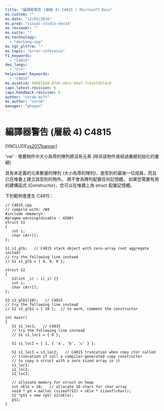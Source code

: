 ```yaml
---
title: "編譯器警告 (層級 4) C4815 | Microsoft Docs"
ms.custom: ""
ms.date: "12/05/2016"
ms.prod: "visual-studio-dev14"
ms.reviewer: ""
ms.suite: ""
ms.technology: 
  - "devlang-cpp"
ms.tgt_pltfrm: ""
ms.topic: "error-reference"
f1_keywords: 
  - "C4815"
dev_langs: 
  - "C++"
helpviewer_keywords: 
  - "C4815"
ms.assetid: 99081928-d7d5-4dce-b4af-7c6a151bfac0
caps.latest.revision: 6
caps.handback.revision: 6
author: "corob-msft"
ms.author: "corob"
manager: "ghogen"
---
```

# 編譯器警告 (層級 4) C4815
[!INCLUDE[vs2017banner](../../assembler/inline/includes/vs2017banner.md)]

'var' : 堆疊物件中大小為零的陣列將沒有元素 \(除非該物件是經過彙總初始化的彙總\)  
  
 具有未定義的元素數量的陣列 \(大小為零的陣列\)，是型別的最後一位成員，而且已在堆疊上建立該型別的物件。  將不會為陣列配置任何記憶體。  如果您需要有用的建構函式 \(Constructor\)，您可以在堆積上為 struct 配置記憶體。  
  
 下列範例會產生 C4815：  
  
```  
// C4815.cpp  
// compile with: /W4  
#include <memory>  
#pragma warning(disable : 4200)  
struct S1  
{  
   int i;  
   char cArr[];  
};  
  
S1 s1_glb;   // C4815 stack object with zero-array (not aggregate inited)  
// try the following line instead  
// S1 s1_glb = { 0, 0, 0 };  
  
struct S2  
{  
   S2(int _i) : i(_i) {}  
   int i;  
   char cArr[];  
};  
  
S2 s2_glb1(10);   // C4815  
// try the following line instead  
// S2 s2_glb1 = { 10 };  // to work, comment the constructor  
  
int main()  
{  
   S1 s1_loc1;   // C4815  
   // try the following line instead  
   // S1 s1_loc1 = { 0 };  
  
   S1 s1_loc2 = { 1, { 'a', 'b', 'c' } };  
  
   S1 s1_loc3 = s1_loc2;   // C4815 truncation when copy ctor called  
   // truncation if call a compiler-generated copy constructor  
   // to copy a struct with a zero sized array in it  
   s1_loc1;  
   s1_loc2;  
   s1_loc3;  
  
   // allocate memory for struct on heap  
   int nEle = 10;   // allocate 10 chars for char array  
   void * pV = malloc (sizeof(S2) + nEle * sizeof(char));  
   S2 *pS1 = new (pV) S2(nEle);  
   pS1;  
}  
```